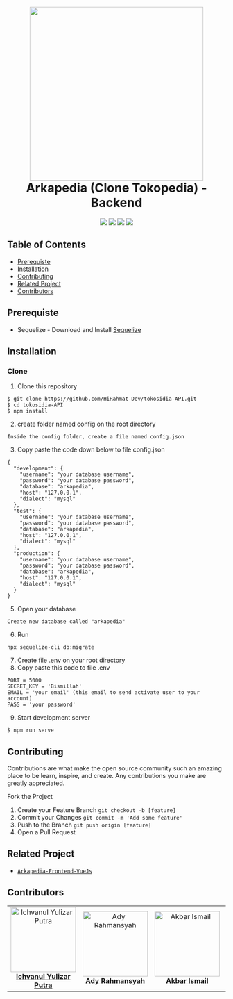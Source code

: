 <h1 align="center">
  <br>
  <img src="https://miro.medium.com/max/661/1*TkP2EwaX95ItAv_jGS7hSA.png" width="400">
  <br>
  Arkapedia (Clone Tokopedia) - Backend
  <br>
</h1>

<p align="center">
  <img src="https://img.shields.io/badge/ExpressJs-v4.17.1-yellow">
  <img src="https://img.shields.io/badge/Axios-v0.19.2-blue">
  <img src="https://img.shields.io/badge/Sequelize-v5.21.6-important">
  <img src="https://img.shields.io/badge/Nodemailer-v6.4.6-red">
</p>

## Table of Contents
- [Prerequiste](#prerequiste)
- [Installation](#installation)
- [Contributing](#contributing)
- [Related Project](#related-project)
- [Contributors](#contributors)

## Prerequiste
- Sequelize - Download and Install [Sequelize](https://sequelize.org/)

## Installation
### Clone
1. Clone this repository
```
$ git clone https://github.com/HiRahmat-Dev/tokosidia-API.git
$ cd tokosidia-API
$ npm install
```
2. create folder named config on the root directory
```
Inside the config folder, create a file named config.json
```
3. Copy paste the code down below to file config.json
```
{
  "development": {
    "username": "your database username",
    "password": "your database password",
    "database": "arkapedia",
    "host": "127.0.0.1",
    "dialect": "mysql"
  },
  "test": {
    "username": "your database username",
    "password": "your database password",
    "database": "arkapedia",
    "host": "127.0.0.1",
    "dialect": "mysql"
  },
  "production": {
    "username": "your database username",
    "password": "your database password",
    "database": "arkapedia",
    "host": "127.0.0.1",
    "dialect": "mysql"
  }
}
```
5. Open your database
```
Create new database called "arkapedia"
```
6. Run 
```
npx sequelize-cli db:migrate
```
7. Create file .env on your root directory
8. Copy paste this code to file .env
```
PORT = 5000
SECRET_KEY = 'Bismillah'
EMAIL = 'your email' (this email to send activate user to your account)
PASS = 'your password'
```
9. Start development server
```
$ npm run serve
```
## Contributing

Contributions are what make the open source community such an amazing place to be learn, inspire, and create. Any contributions you make are greatly appreciated.

Fork the Project
1. Create your Feature Branch  ```git checkout -b [feature]```
2. Commit your Changes ```git commit -m 'Add some feature'```
3. Push to the Branch ```git push origin [feature]```
4. Open a Pull Request

## Related Project
* [`Arkapedia-Frontend-VueJs`](https://github.com/haras94/arkapedia)

## Contributors

<center>
  <table>
    <tr>
      <td align="center">
        <a href="https://github.com/ichvanul">
          <img width="150" src="https://avatars1.githubusercontent.com/u/62008205?s=460&u=d23a93172c5e4c40b9b033e273a3359b2742c568&v=4" alt="Ichvanul Yulizar Putra"><br/>
          <b>Ichvanul Yulizar Putra</b>
        </a>
      </td>
      <td align="center">
        <a href="https://github.com/algol007">
          <img width="150" src="https://avatars3.githubusercontent.com/u/13137672?s=460&u=b5226ccdf4cd9c9a8505215b77b2a15d134d92b5&v=4" alt="Ady Rahmansyah"><br/>
          <b>Ady Rahmansyah</b>
        </a>
      </td>
      <td align="center">
        <a href="https://github.com/akbarism">
          <img width="150" src="https://avatars3.githubusercontent.com/u/59020048?s=460&u=3b5166c489574eedef29b414cd18b457bcc6fad3&v=4" alt="Akbar Ismail"><br/>
          <b>Akbar Ismail</b>
        </a>
      </td>
      <td align="center">
        <a href="https://github.com/bagakibadi">
          <img width="150" src="https://avatars0.githubusercontent.com/u/31173796?s=460&v=4" alt="Bagus"><br/>
          <b>Bagus</b>
        </a>
      </td>
      <td align="center">
        <a href="https://github.com/haras94">
          <img width="150" src="https://avatars2.githubusercontent.com/u/62143618?s=460&u=2e76db88db6de5ba0dddfa79c274c8e04f5e8f4a&v=4" alt="Harun Arrasyid Suparman"><br/>
          <b>Harun Arrasyid Suparman</b>
        </a>
      </td>
      <td align="center">
        <a href="https://github.com/slucter">
          <img width="150" src="https://avatars2.githubusercontent.com/u/61655908?s=460&u=1e1c0b55b30cf502f264038f39609fd6dc8636b8&v=4" alt="Muhamad Irhashdianto"><br/>
          <b>Muhamad Irhashdianto</b>
        </a>
      </td>
    </tr>
  </table>
</center>
